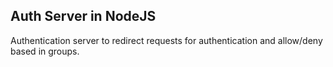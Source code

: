## Auth Server in NodeJS

Authentication server to redirect requests for authentication and allow/deny based in groups.

